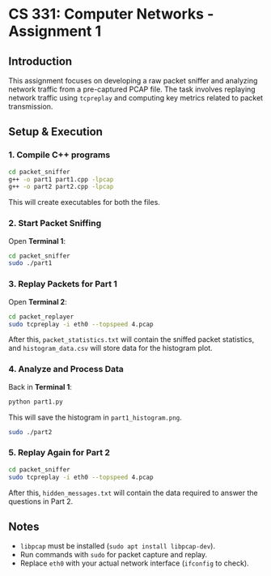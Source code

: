 # CS 331: Computer Networks - Assignment 1

## Introduction
This assignment focuses on developing a raw packet sniffer and analyzing network traffic from a pre-captured PCAP file. The task involves replaying network traffic using `tcpreplay` and computing key metrics related to packet transmission.

## Setup & Execution

### 1. Compile C++ programs
```sh
cd packet_sniffer
g++ -o part1 part1.cpp -lpcap
g++ -o part2 part2.cpp -lpcap
```

This will create executables for both the files.

### 2. Start Packet Sniffing
Open **Terminal 1**:
```sh
cd packet_sniffer
sudo ./part1
```

### 3. Replay Packets for Part 1
Open **Terminal 2**:
```sh
cd packet_replayer
sudo tcpreplay -i eth0 --topspeed 4.pcap
```

After this, `packet_statistics.txt` will contain the sniffed packet statistics, and `histogram_data.csv` will store data for the histogram plot.

### 4. Analyze and Process Data
Back in **Terminal 1**:
```sh
python part1.py
```

This will save the histogram in `part1_histogram.png`.

```sh
sudo ./part2
```

### 5. Replay Again for Part 2
```sh
cd packet_sniffer
sudo tcpreplay -i eth0 --topspeed 4.pcap
```

After this, `hidden_messages.txt` will contain the data required to answer the questions in Part 2.

## Notes
- `libpcap` must be installed (`sudo apt install libpcap-dev`).
- Run commands with `sudo` for packet capture and replay.
- Replace `eth0` with your actual network interface (`ifconfig` to check).
```  